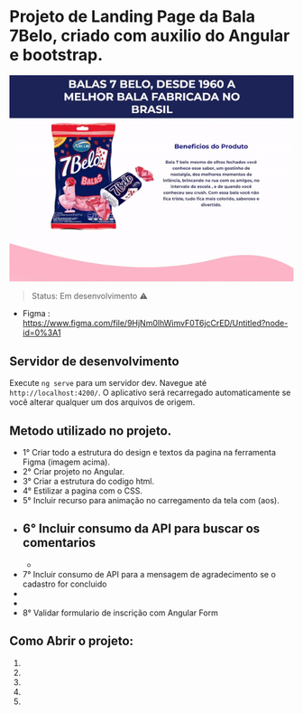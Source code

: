 # Projeto de Landing Page da Bala 7Belo, criado com auxilio do Angular e bootstrap.



![gif-apresenta](https://github.com/MauroRoda/LP_7Belo/blob/main/src/assets/gif/gif-apresenta.gif)

> Status: Em desenvolvimento ⚠️

+ Figma : https://www.figma.com/file/9HjNm0lhWimvF0T6jcCrED/Untitled?node-id=0%3A1

## Servidor de desenvolvimento

Execute `ng serve` para um servidor dev. Navegue até `http://localhost:4200/`. O aplicativo será recarregado automaticamente se você alterar qualquer um dos arquivos de origem.


## Metodo utilizado no projeto.

 + 1° Criar todo a estrutura do design e textos da pagina na ferramenta Figma (imagem acima).
 + 2° Criar projeto no Angular.
 + 3° Criar a estrutura do codigo html.
 + 4° Estilizar a pagina com o CSS.
 + 5° Incluir recurso para animação no carregamento da tela com (aos).
 + 6° Incluir consumo da API para buscar os comentarios
    - 
    - 
 + 7° Incluir consumo de API para a mensagem de agradecimento se o cadastro for concluido
 +
 +
 + 8° Validar formulario de inscrição com Angular Form
 

## Como Abrir o projeto:

1) 
2) 
3) 
4) 
5) 
